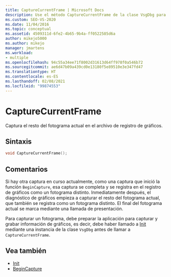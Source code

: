 ```yaml
---
title: CaptureCurrentFrame | Microsoft Docs
description: Use el método CaptureCurrentFrame de la clase VsgDbg para capturar el resto del fotograma actual en el archivo de registro de gráficos.
ms.custom: SEO-VS-2020
ms.date: 11/04/2016
ms.topic: conceptual
ms.assetid: 4509311d-6fe2-4b65-9b4a-ff0522585d6a
author: mikejo5000
ms.author: mikejo
manager: jmartens
ms.workload:
- multiple
ms.openlocfilehash: 94c55a34ee71f8002d31613d64ff978f0a546b72
ms.sourcegitcommit: ae6d47b09a439cd0e13180f5e89510e3e347fd47
ms.translationtype: HT
ms.contentlocale: es-ES
ms.lasthandoff: 02/08/2021
ms.locfileid: "99874553"
---
```

# <a name="capturecurrentframe"></a>CaptureCurrentFrame
Captura el resto del fotograma actual en el archivo de registro de gráficos.

## <a name="syntax"></a>Sintaxis

```C++
void CaptureCurrentFrame();
```

## <a name="remarks"></a>Comentarios
 Si hay otra captura en curso actualmente, como una captura que inició la función `BeginCapture`, esa captura se completa y se registra en el registro de gráficos como un fotograma distinto. Inmediatamente después, el diagnóstico de gráficos empieza a capturar el resto del fotograma actual, que también se registra como un fotograma distinto. El final del fotograma actual se marca mediante una llamada de presentación.

 Para capturar un fotograma, debe preparar la aplicación para capturar y grabar información de gráficos, es decir, debe haber llamado a [Init](init.md) mediante una instancia de la clase `VsgDbg` antes de llamar a `CaptureCurrentFrame`.

## <a name="see-also"></a>Vea también
- [Init](init.md)
- [BeginCapture](begincapture.md)